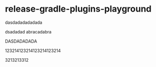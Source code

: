 # release-gradle-plugins-playground
dasdadadadadada


dsadadad
abracadabra






DASDADADADA

123214123214123214123214   


3213213312
